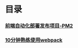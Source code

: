 # 目录


### [前端自动化部署发布项目-PM2](https://github.com/WangBeijing/web-learning-notes/issues/1)
### [10分钟熟练使用webpack](https://github.com/WangBeijing/web-learning-notes/issues/2)
 
